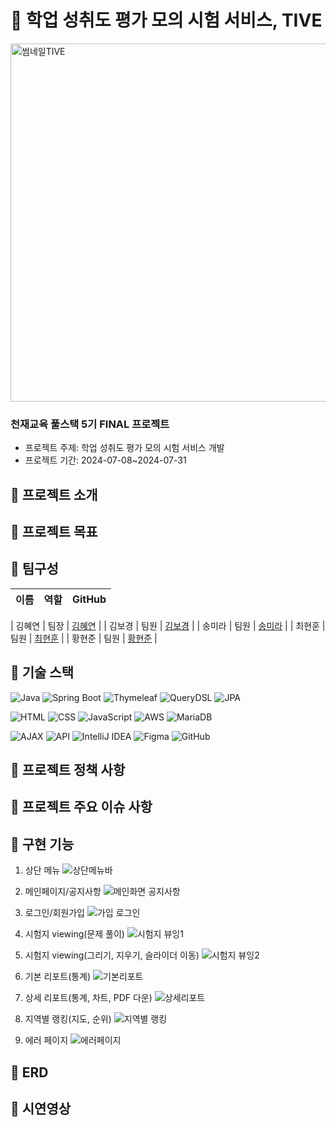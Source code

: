 
# 🌊 학업 성취도 평가 모의 시험 서비스, TIVE
<img width="573" alt="썸네일TIVE" src="https://github.com/user-attachments/assets/a918f2e5-faa5-4d17-a9b3-792e4918667e">


### 천재교육 풀스택 5기 FINAL 프로젝트
 - 프로젝트 주제: 학업 성취도 평가 모의 시험 서비스 개발
 - 프로젝트 기간: 2024-07-08~2024-07-31

## 🐚 프로젝트 소개

## 🐚 프로젝트 목표


## 🐚 팀구성

| 이름 | 역할 | GitHub |
|------|------|--------|

| 김혜연 | 팀장 | [김혜연](https://github.com/loveyrooney) |
| 김보경 | 팀원 | [김보경](https://github.com/ppodaejang) |
| 송미라 | 팀원 | [송미라](https://github.com/mummyyyyy) |
| 최현훈 | 팀원 | [최현훈](https://github.com/tongueEye) |
| 황현준 | 팀원 | [황현준](https://github.com/skd9712) |

                  

## 🐚 기술 스택

![Java](https://img.shields.io/badge/Java-ED8B00?style=for-the-badge&logo=java&logoColor=white)
![Spring Boot](https://img.shields.io/badge/Spring%20Boot-6DB33F?style=for-the-badge&logo=Spring%20Boot&logoColor=white)
![Thymeleaf](https://img.shields.io/badge/Thymeleaf-005F0F?style=for-the-badge&logo=Thymeleaf&logoColor=white)
![QueryDSL](https://img.shields.io/badge/QueryDSL-339933?style=for-the-badge&logo=QueryDSL&logoColor=white)
![JPA](https://img.shields.io/badge/JPA-007396?style=for-the-badge&logo=JPA&logoColor=white)

![HTML](https://img.shields.io/badge/HTML-E34F26?style=for-the-badge&logo=html5&logoColor=white)
![CSS](https://img.shields.io/badge/CSS-1572B6?style=for-the-badge&logo=css3&logoColor=white)
![JavaScript](https://img.shields.io/badge/JavaScript-F7DF1E?style=for-the-badge&logo=javascript&logoColor=black)
![AWS](https://img.shields.io/badge/AWS-232F3E?style=for-the-badge&logo=amazon-aws&logoColor=white)
![MariaDB](https://img.shields.io/badge/MariaDB-003545?style=for-the-badge&logo=mariadb&logoColor=white)

![AJAX](https://img.shields.io/badge/AJAX-5A29E4?style=for-the-badge&logo=ajax&logoColor=white)
![API](https://img.shields.io/badge/API-0052CC?style=for-the-badge&logo=api&logoColor=white)
![IntelliJ IDEA](https://img.shields.io/badge/IntelliJ_IDEA-000000?style=for-the-badge&logo=intellij-idea&logoColor=white)
![Figma](https://img.shields.io/badge/Figma-F24E1E?style=for-the-badge&logo=figma&logoColor=white)
![GitHub](https://img.shields.io/badge/GitHub-181717?style=for-the-badge&logo=github&logoColor=white)


## 🐚 프로젝트 정책 사항

## 🐚 프로젝트 주요 이슈 사항


## 🐚 구현 기능   

1. 상단 메뉴
![상단메뉴바](https://github.com/user-attachments/assets/086bab3f-129b-4fcb-9cb4-8a9bf776dd6a)

2. 메인페이지/공지사항
![메인화면 공지사항](https://github.com/user-attachments/assets/03aff024-4e72-4ee3-acfc-4d501a803f9f)

3. 로그인/회원가입
![가입 로그인](https://github.com/user-attachments/assets/e0bc3a47-43ed-4d45-8899-53ed85c3524a)

4. 시험지 viewing(문제 풀이)
![시험지 뷰잉1](https://github.com/user-attachments/assets/bbf3e2be-6738-45f6-80bc-bfcd49447435)

5. 시험지 viewing(그리기, 지우기, 슬라이더 이동)
![시험지 뷰잉2](https://github.com/user-attachments/assets/c3a2ffac-24a2-45bf-8622-2f6005c06747)

6. 기본 리포트(통계)
![기본리포트](https://github.com/user-attachments/assets/9ed9af03-9a49-49b8-8756-d606a116505a)
   
7. 상세 리포트(통계, 차트, PDF 다운)
![상세리포트](https://github.com/user-attachments/assets/11a34cdc-fabb-4e21-a6fc-af4d167ac005)

8. 지역별 랭킹(지도, 순위)
![지역별 랭킹](https://github.com/user-attachments/assets/65efa556-2491-40cc-a550-dec7840def97)

9. 에러 페이지
![에러페이지 ](https://github.com/user-attachments/assets/d679ed39-3241-4726-9212-40ade916efef)


## 🐚 ERD






## 🐚 시연영상



